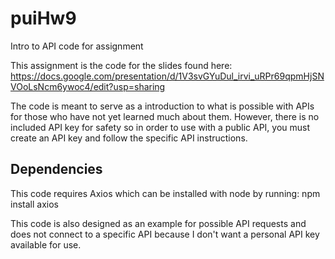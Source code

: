 # puiHw9
Intro to API code for assignment

This assignment is the code for the slides found here: https://docs.google.com/presentation/d/1V3svGYuDul_irvi_uRPr69qpmHjSNVOoLsNcm6ywoc4/edit?usp=sharing

The code is meant to serve as a introduction to what is possible with APIs for those who have not yet learned much about them.
However, there is no included API key for safety so in order to use with a public API, you must create an API key and follow the specific API instructions.



## Dependencies

This code requires Axios which can be installed with node by running: npm install axios

This code is also designed as an example for possible API requests and does not connect to a specific API because I don't want a personal API key available for use.
